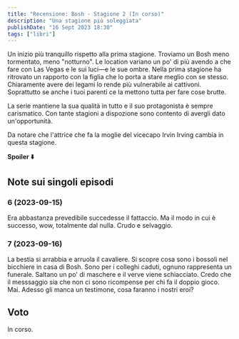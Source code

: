 ```yaml
---
title: "Recensione: Bosh - Stagione 2 (In corso)"
description: "Una stagione più soleggiata"
publishDate: "16 Sept 2023 18:30"
tags: ["libri"]
---
```


Un inizio più tranquillo rispetto alla prima stagione.
Troviamo un Bosh meno tormentato, meno "notturno".
Le location variano un po' di più avendo a che fare con Las Vegas e le sui luci—e le sue ombre.
Nella prima stagione ha ritrovato un rapporto con la figlia che lo porta a stare meglio con se stesso.
Chiaramente avere dei legami lo rende più vulnerabile ai cattivoni.
Soprattutto se anche i tuoi parenti ce la mettono tutta per fare cose brutte.

La serie mantiene la sua qualità in tutto e il suo protagonista è sempre carismatico.
Con tante stagioni a dispozione sono contento di avergli dato un'opportunità.

Da notare che l'attrice che fa la moglie del vicecapo Irvin Irving cambia in questa stagione.

**Spoiler ⬇️**

## Note sui singoli episodi

### 6 (2023-09-15)

Era abbastanza prevedibile succedesse il fattaccio.
Ma il modo in cui è successo, wow, totalmente dal nulla.
Crudo e selvaggio.

### 7 (2023-09-16)

La bestia si arrabbia e arruola il cavaliere.
Si scopre cosa sono i bossoli nel bicchiere in casa di Bosh.
Sono per i colleghi caduti, ognuno rappresenta un funerale.
Saltano un po' di maschere e il verve viene schiacciato.
Credo che il messsaggio sia che non ci sono ricompense per chi fa il doppio gioco.
Mai.
Adesso gli manca un testimone, cosa faranno i nostri eroi?

## Voto

In corso.
